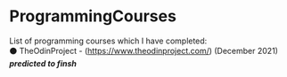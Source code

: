 # ProgrammingCourses
List of programming courses which I have completed: <br>
⚫ TheOdinProject - (https://www.theodinproject.com/) (December 2021) <em>**predicted to finsh**</em>
